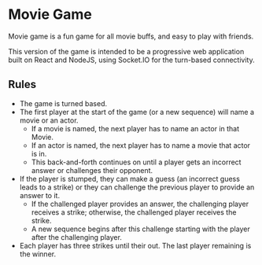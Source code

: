 # Movie Game
Movie game is a fun game for all movie buffs, and easy to play with friends.

This version of the game is intended to be a progressive web application built on React and NodeJS, using Socket.IO for the turn-based connectivity.

## Rules

* The game is turned based.  
* The first player at the start of the game (or a new sequence) will name a movie or an actor.
  * If a movie is named, the next player has to name an actor in that Movie.
  * If an actor is named, the next player has to name a movie that actor is in.
  * This back-and-forth continues on until a player gets an incorrect answer or challenges their opponent.
* If the player is stumped, they can make a guess (an incorrect guess leads to a strike) or they can challenge the previous player to provide an answer to it.  
  * If the challenged player provides an answer, the challenging player receives a strike; otherwise, the challenged player receives the strike.  
  * A new sequence begins after this challenge starting with the player after the challenging player.
* Each player has three strikes until their out.  The last player remaining is the winner.
